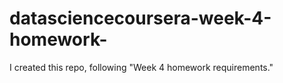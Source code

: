 # datasciencecoursera-week-4-homework-
I created this repo, following "Week 4 homework requirements."
